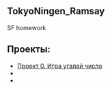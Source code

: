 ## TokyoNingen_Ramsay
SF homework
## Проекты:
* [Проект 0. Игра угадай число](/home/sadko/github/TokyoNingen_Ramsay/projeck_0)
*
*